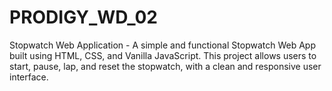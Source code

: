 # PRODIGY_WD_02
Stopwatch Web Application - A simple and functional Stopwatch Web App built using HTML, CSS, and Vanilla JavaScript. This project allows users to start, pause, lap, and reset the stopwatch, with a clean and responsive user interface.
